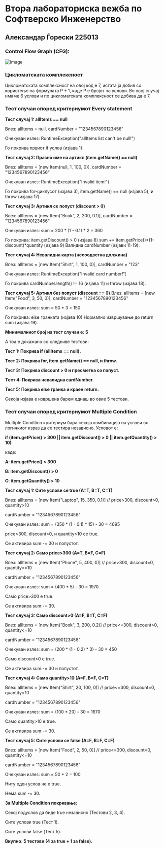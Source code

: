 # Втора лабораториска вежба по Софтверско Инженерство

## Александар Ѓорески 225013

### Control Flow Graph (CFG):

![image](https://github.com/user-attachments/assets/f288cab2-dda5-4d84-b66a-ef25221c4958)

### Цикломатската комплексност
Цикломатската комплексност на овој код е 7, истата ја добив со користење на формулата P + 1, каде P е бројот на услови. Во овој случај имаме 6 услови и по цикломатската комплексност се добива да е 7.

### Тест случаи според критериумот Every statement

**Тест случај 1: allItems == null**

Влез:
allItems = null, cardNumber = "1234567890123456"

Очекуван излез:
RuntimeException("allItems list can't be null!")

Го покрива првиот if услов (изјава 1).


**Тест случај 2: Празно име на артикл (item.getName() == null)**

Влез:
allItems = [new Item(null, 1, 100, 0)], cardNumber = "1234567890123456"

Очекуван излез:
RuntimeException("Invalid item!")

Го покрива for-циклусот (изјава 3), item.getName() == null (изјава 5), и throw (изјава 17).

**Тест случај 3: Артикл со попуст (discount > 0)**

Влез:
allItems = [new Item("Book", 2, 200, 0.1)], cardNumber = "1234567890123456"

Очекуван излез:
sum = 200 * (1 - 0.1) * 2 = 360

Го покрива:
item.getDiscount() > 0 (изјава 8)
sum += item.getPrice()*(1-discount)*quantity (изјава 9)
Валидна cardNumber (изјави 11-19).

**Тест случај 4: Невалидна карта (несоодветна должина)**

Влез:
allItems = [new Item("Shirt", 1, 100, 0)], cardNumber = "123"

Очекуван излез:
RuntimeException("Invalid card number!")

Го покрива cardNumber.length() != 16 (изјава 11) и throw (изјава 18).

**Тест случај 5: Артикл без попуст (discount == 0)**
Влез:
allItems = [new Item("Food", 3, 50, 0)], cardNumber = "1234567890123456"

Очекуван излез:
sum = 50 * 3 = 150

Го покрива:
else гранката (изјава 10)
Нормално извршување до return sum (изјава 19).

 **Минималниот број на тест случаи е: 5**

А тоа е докажано со следниве тестови:

**Тест 1: Покрива if (allItems == null).**

**Тест 2: Покрива for, item.getName() == null, и throw.**

**Тест 3: Покрива discount > 0 и пресметка со попуст.**

**Tест 4: Покрива невалидна cardNumber.**

**Teст 5: Покрива else гранка и краен return.**

Секоја изјава е извршена барем еднаш во овие 5 тестови.

### Тест случаи според критериумот  Multiple Condition 

 Multiple Condition критериум бара секоја комбинација на услови во логичкиот израз да се тестира независно.
Условот е:

**if (item.getPrice() > 300 || item.getDiscount() > 0 || item.getQuantity() > 10)**

каде:

**A: item.getPrice() > 300**

**B: item.getDiscount() > 0**

**C: item.getQuantity() > 10**

**Тест случај 1: Сите услови се true (A=T, B=T, C=T)**

Влез:
allItems = [new Item("Laptop", 15, 350, 0.1)] // price>300, discount>0, quantity>10

cardNumber = "1234567890123456"

Очекуван излез:
sum = (350 * (1 - 0.1) * 15) - 30 = 4695

price>300, discount>0, и quantity>10 се true.

Се активира sum -= 30 и попустот.

**Тест случај 2: Само price>300 (A=T, B=F, C=F)**

Влез:
allItems = [new Item("Phone", 5, 400, 0)] // price>300, discount=0, quantity<=10

cardNumber = "1234567890123456"

Очекуван излез:
sum = (400 * 5) - 30 = 1970

Само price>300 е true.

Се активира sum -= 30.

**Тест случај 3: Само discount>0 (A=F, B=T, C=F)**

Влез:
allItems = [new Item("Book", 3, 200, 0.2)] // price<=300, discount>0, quantity<=10

cardNumber = "1234567890123456"

Очекуван излез:
sum = (200 * (1 - 0.2) * 3) - 30 = 450

Само discount>0 е true.

Се активира sum -= 30 и попустот.

**Тест случај 4: Само quantity>10 (A=F, B=F, C=T)**

Влез:
allItems = [new Item("Shirt", 20, 100, 0)] // price<=300, discount=0, quantity>10

cardNumber = "1234567890123456"

Очекуван излез:
sum = (100 * 20) - 30 = 1970

Само quantity>10 е true.

Се активира sum -= 30.

**Тест случај 5: Сите услови се false (A=F, B=F, C=F)**

Влез:
allItems = [new Item("Food", 2, 50, 0)] // price<=300, discount=0, quantity<=10

cardNumber = "1234567890123456"

Очекуван излез:
sum = 50 * 2 = 100

Ниту еден услов не е true.

Нема sum -= 30.

**За Multiple Condition покривање:**

Секој подуслов да биде true независно (Тестови 2, 3, 4).

Сите услови true (Тест 1).

Сите услови false (Тест 5).

**Вкупно: 5 тестови (4 за true + 1 за false).**

